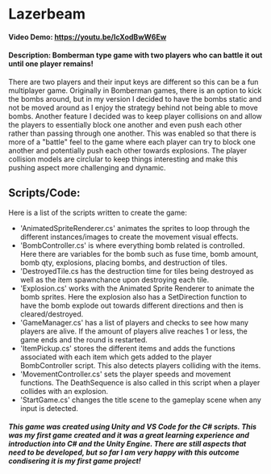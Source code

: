# Lazerbeam
#### Video Demo:  <https://youtu.be/IcXodBwW6Ew>
#### Description: Bomberman type game with two players who can battle it out until one player remains!
There are two players and their input keys are different so this can be a fun multiplayer game. Originally in Bomberman games, there is an option to kick the bombs around, but in my version I decided to have the bombs static and not be moved around as I enjoy the strategy behind not being able to move bombs.
Another feature I decided was to keep player collisions on and allow the players to essentially block one another and even push each other rather than passing through one another. This was enabled so that there is more of a "battle" feel to the game where each player can try to block one another and potentially push each other towards explosions. The player collision models are circlular to keep things interesting and make this pushing aspect more challenging and dynamic.

## Scripts/Code:
Here is a list of the scripts written to create the game:
- 'AnimatedSpriteRenderer.cs' animates the sprites to loop through the different instances/images to create the movement visual effects.
- 'BombController.cs' is where everything bomb related is controlled. Here there are variables for the bomb such as fuse time, bomb amount, bomb qty, explosions, placing bombs, and destruction of tiles.
- 'DestroyedTile.cs has the destruction time for tiles being destroyed as well as the item spawnchance upon destroying each tile.
- 'Explosion.cs' works with the Animated Sprite Renderer to animate the bomb sprites. Here the explosion also has a SetDirection function to have the bomb explode out towards different directions and then is cleared/destroyed.
- 'GameManager.cs' has a list of players and checks to see how many players are alive. If the amount of players alive reaches 1 or less, the game ends and the round is restarted.
- 'ItemPickup.cs' stores the different items and adds the functions associated with each item which gets added to the player BombController script. This also detects players colliding with the items.
- 'MovementController.cs' sets the player speeds and movement functions. The DeathSequence is also called in this script when a player collides with an explosion.
- 'StartGame.cs' changes the title scene to the gameplay scene when any input is detected.

##### This game was created using Unity and VS Code for the C# scripts. This was my first game created and it was a great learning experience and introduction into C# and the Unity Engine. There are still aspects that need to be developed, but so far I am very happy with this outcome condisering it is my first game project!
